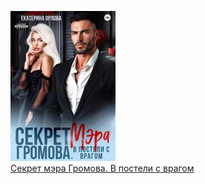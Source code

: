 ![](Секрет%20мэра%20Громова.%20В%20постели%20с%20врагом.jpg)  
[Секрет мэра Громова. В постели с врагом](Секрет%20мэра%20Громова.%20В%20постели%20с%20врагом.md)
